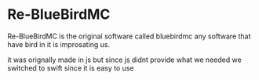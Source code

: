 # Re-BlueBirdMC

Re-BlueBirdMC is the original software called bluebirdmc any software that have bird in it is improsating us.

it was orignally made in js but since js didnt provide what we needed we switched to swift since it is easy to use
